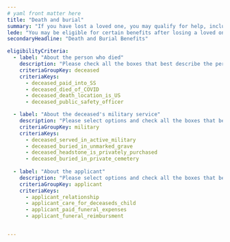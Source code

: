 ```yaml
---
# yaml front matter here
title: "Death and burial"
summary: "If you have lost a loved one, you may qualify for help, including help with burial or funeral costs, financial support, and more."
lede: "You may be eligible for certain benefits after losing a loved one. We work closely with federal agencies to make our estimates accurate, please apply for them directly with each agency to find out if you are eligible."
secondaryHeadline: "Death and Burial Benefits"

eligibilityCriteria:
  - label: "About the person who died"
    description: "Please check all the boxes that best describe the person who died."
    criteriaGroupKey: deceased
    criteriaKeys:
      - deceased_paid_into_SS
      - deceased_died_of_COVID
      - deceased_death_location_is_US
      - deceased_public_safety_officer

  - label: "About the deceased's military service"
    description: "Please select options and check all the boxes that best describe the person who died."
    criteriaGroupKey: military
    criteriaKeys:
      - deceased_served_in_active_military
      - deceased_buried_in_unmarked_grave
      - deceased_headstone_is_privately_purchased
      - deceased_buried_in_private_cemetery
 
  - label: "About the applicant"
    description: "Please select options and check all the boxes that best describe you (the person who will be applying for benefits)."
    criteriaGroupKey: applicant
    criteriaKeys:
      - applicant_relationship
      - applicant_care_for_deceaseds_child
      - applicant_paid_funeral_expenses
      - applicant_funeral_reimbursment


---
```

